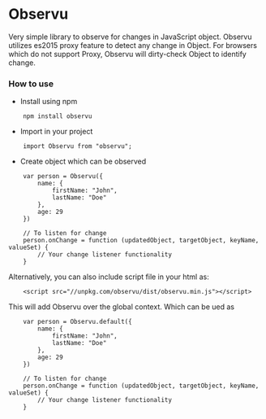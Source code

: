 # Observu
Very simple library to observe for changes in JavaScript object. Observu utilizes es2015 proxy feature to detect any change in Object. For browsers which do not support Proxy, Observu will dirty-check Object to identify change.

### How to use

- Install using npm
```
    npm install observu
```
- Import in your project
```
    import Observu from "observu";
```
- Create object which can be observed
```
    var person = Observu({
        name: {
            firstName: "John",
            lastName: "Doe"
        },
        age: 29
    })
    
    // To listen for change
    person.onChange = function (updatedObject, targetObject, keyName, valueSet) {
        // Your change listener functionality
    }
```

Alternatively, you can also include script file in your html as:
```
    <script src="//unpkg.com/observu/dist/observu.min.js"></script>
```
This will add Observu over the global context. Which can be ued as
```
    var person = Observu.default({
        name: {
            firstName: "John",
            lastName: "Doe"
        },
        age: 29
    })
    
    // To listen for change
    person.onChange = function (updatedObject, targetObject, keyName, valueSet) {
        // Your change listener functionality
    }
```
